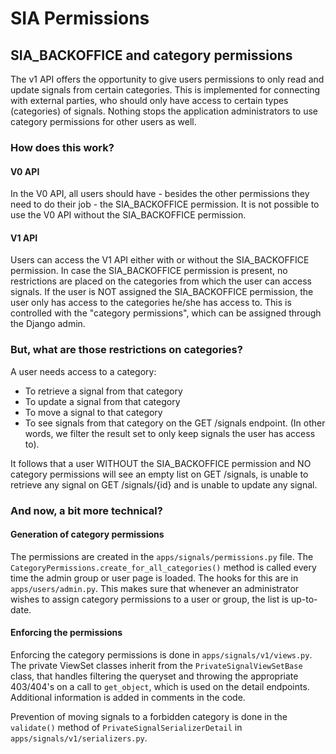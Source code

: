 # SIA Permissions

## SIA_BACKOFFICE and category permissions


The v1 API offers the opportunity to give users permissions to only read
and update signals from certain categories. This is implemented for
connecting with external parties, who should only have access to certain
types (categories) of signals. Nothing stops the application
administrators to use category permissions for other users as well.

### How does this work?
#### V0 API
In the V0 API, all users should have - besides the other permissions
they need to do their job - the SIA_BACKOFFICE permission. It is not
possible to use the V0 API without the SIA_BACKOFFICE permission.

#### V1 API
Users can access the V1 API either with or without the SIA_BACKOFFICE
permission. In case the SIA_BACKOFFICE permission is present, no
restrictions are placed on the categories from which the user can access
signals. If the user is NOT assigned the SIA_BACKOFFICE permission, the
user only has access to the categories he/she has access to. This is
controlled with the "category permissions", which can be assigned
through the Django admin.

### But, what are those restrictions on categories?
A user needs access to a category:
- To retrieve a signal from that category
- To update a signal from that category
- To move a signal to that category
- To see signals from that category on the GET /signals endpoint. (In
other words, we filter the result set to only keep signals the user
has access to).

It follows that a user WITHOUT the SIA_BACKOFFICE permission and NO
category permissions will see an empty list on GET /signals, is unable
to retrieve any signal on GET /signals/{id} and is unable to update any
signal.

### And now, a bit more technical?
#### Generation of category permissions
The permissions are created in the ```apps/signals/permissions.py```
file. The ```CategoryPermissions.create_for_all_categories()``` method
is called every time the admin group or user page is loaded. The hooks
for this are in ```apps/users/admin.py```. This makes sure that whenever
an administrator wishes to assign category permissions to a user or
group, the list is up-to-date.

#### Enforcing the permissions
Enforcing the category permissions is done in
```apps/signals/v1/views.py```. The private ViewSet classes inherit from
the ```PrivateSignalViewSetBase``` class, that handles filtering the
queryset and throwing the appropriate 403/404's on a call to
```get_object```, which is used on the detail endpoints. Additional
information is added in comments in the code.

Prevention of moving signals to a forbidden category is done in the
```validate()``` method of ```PrivateSignalSerializerDetail``` in
```apps/signals/v1/serializers.py```.

